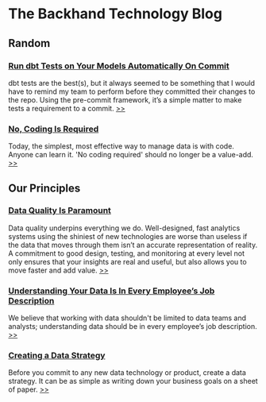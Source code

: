 # The Backhand Technology Blog


## Random
<h3><a href="http://backhand.tech/Random/run-dbt-tests-on-commit.html">Run dbt Tests on Your Models Automatically On Commit</a></h3>
dbt tests are the best(s), but it always seemed to be something that I would have to remind my team to perform before they committed their changes to the repo.  Using the pre-commit framework, it’s a simple matter to make tests a requirement to a commit. <a href="http://backhand.tech/Random/run-dbt-tests-on-commit.html">>></a>

<h3><a href="http://backhand.tech/Random/no-coding-is-required.html">No, Coding Is Required</a></h3>
Today, the simplest, most effective way to manage data is with code. Anyone can learn it. 'No coding required' should no longer be a value-add. <a href="http://backhand.tech/Random/no-coding-is-required.html">>></a>

## Our Principles
<h3><a href="http://backhand.tech/Principles/data_quality.html">Data Quality Is Paramount</a></h3>
Data quality underpins everything we do. Well-designed, fast analytics systems using the shiniest of new technologies are worse than useless if the data that moves through them isn’t an accurate representation of reality. A commitment to good design, testing, and monitoring at every level not only ensures that your insights are real and useful, but also allows you to move faster and add value. <a href="http://backhand.tech/Principles/data_quality.html">>></a>

<h3><a href="Principles/understanding_your_data_is_in_every_employees_job_description.html">Understanding Your Data Is In Every Employee’s Job Description</a></h3>
We believe that working with data shouldn't be limited to data teams and analysts; understanding data should be in every employee’s job description. <a href="http://backhand.tech/Principles/understanding_your_data_is_in_every_employees_job_description.html">>></a>

<h3><a href="http://backhand.tech/Principles/creating-a-data-strategy.html">Creating a Data Strategy</a></h3>
Before you commit to any new data technology or product, create a data strategy. It can be as simple as writing down your business goals on a sheet of paper. <a href="http://backhand.tech/Principles/creating-a-data-strategy.html">>></a>







